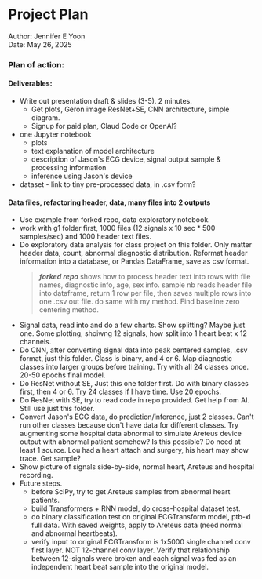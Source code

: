 # Project Plan  

Author: Jennifer E Yoon  
Date:   May 26, 2025  

### Plan of action:  

#### Deliverables:  
 * Write out presentation draft & slides (3-5). 2 minutes.
   * Get plots, Geron image ResNet+SE, CNN architecture, simple diagram.
   * Signup for paid plan, Claud Code or OpenAI? 
 * one Jupyter notebook
   * plots
   * text explanation of model architecture
   * description of Jason's ECG device, signal output sample & processing information
   * inference using Jason's device
  * dataset - link to tiny pre-processed data, in .csv form?  
  
#### Data files, refactoring header, data, many files into 2 outputs   
 * Use example from forked repo, data exploratory notebook.  
 * work with g1 folder first, 1000 files (12 signals x 10 sec * 500 samples/sec)
   and 1000 header text files. 
 * Do exploratory data analysis for class project on this folder.
   Only matter header data, count, abnormal diagnostic distribution.
   Reformat header information into a database, or Pandas DataFrame, save as csv format.
   > ***forked repo*** shows how to process header text into rows with file names, diagnostic info, age, sex info.
   > sample nb reads header file into dataframe, return 1 row per file, then saves multiple rows into one .csv out file.
   > do same with my method. Find baseline zero centering method.
   > 
 * Signal data, read into and do a few charts. Show splitting?  Maybe just one.
   Some plotting, shoiwng 12 signals, how split into 1 heart beat x 12 channels.
 * Do CNN, after converting signal data into peak centered samples, .csv format, just this folder. Class is binary, and 4 or 6.  Map diagnostic classes into larger groups before training.  Try with all 24 classes once. 20-50 epochs final model.
 * Do ResNet without SE, Just this one folder first.  Do with binary classes first, then 4 or 6. Try 24 classes if I have time. Use 20 epochs.
 * Do ResNet with SE, try to read code in repo provided. Get help from AI.
   Still use just this folder.
 * Convert Jason's ECG data, do prediction/inference, just 2 classes.
   Can't run other classes because don't have data for different classes.
   Try augmenting some hospital data abnormal to simulate Areteus device output with abnormal patient somehow? Is this possible? Do need at least 1 source. Lou had a heart attach and surgery, his heart may show trace. Get sample?
  * Show picture of signals side-by-side, normal heart, Areteus and hospital recording.
  * Future steps.
     - before SciPy, try to get Areteus samples from abnormal heart patients.
     - build Transformers + RNN model, do cross-hospital dataset test.
     - do binary classification test on original ECGTransform model, ptb-xl full data.  With saved weights, apply to Areteus data (need normal and abnormal heartbeats).
     - verify input to original ECGTransform is 1x5000 single channel conv first layer. NOT 12-channel conv layer. Verify that relationship between 12-signals were broken and each signal was fed as an independent heart beat sample into the original model.
   
       


